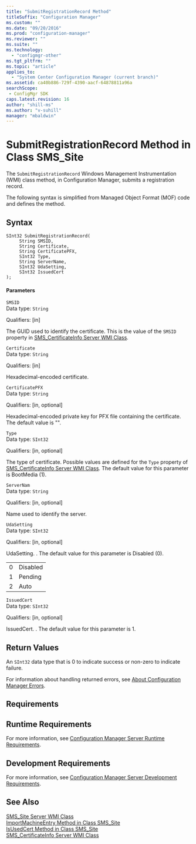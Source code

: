 ```yaml
---
title: "SubmitRegistrationRecord Method"
titleSuffix: "Configuration Manager"
ms.custom: ""
ms.date: "09/20/2016"
ms.prod: "configuration-manager"
ms.reviewer: ""
ms.suite: ""
ms.technology:
  - "configmgr-other"
ms.tgt_pltfrm: ""
ms.topic: "article"
applies_to:
  - "System Center Configuration Manager (current branch)"
ms.assetid: ca40b886-729f-4390-aacf-64878811a96asearchScope: - ConfigMgr SDK
caps.latest.revision: 16
author: "shill-ms"
ms.author: "v-suhill"
manager: "mbaldwin"
---
```

# SubmitRegistrationRecord Method in Class SMS_Site
The `SubmitRegistrationRecord` Windows Management Instrumentation (WMI) class method, in Configuration Manager, submits a registration record.  

 The following syntax is simplified from Managed Object Format (MOF) code and defines the method.  

## Syntax  

```  
SInt32 SubmitRegistrationRecord(  
     String SMSID,  
     String Certificate,  
     String CertificatePFX,  
     SInt32 Type,  
     String ServerName,  
     SInt32 UdaSetting,  
     SInt32 IssuedCert  
);  
```  

#### Parameters  
 `SMSID`  
 Data type: `String`  

 Qualifiers: [in]  

 The GUID used to identify the certificate. This is the value of the `SMSID` property in [SMS_CertificateInfo Server WMI Class](../../../../../develop/reference/osd/sms_certificateinfo-server-wmi-class.md).  

 `Certificate`  
 Data type: `String`  

 Qualifiers: [in]  

 Hexadecimal-encoded certificate.  

 `CertificatePFX`  
 Data type: `String`  

 Qualifiers: [in, optional]  

 Hexadecimal-encoded private key for PFX file containing the certificate. The default value is "".  

 `Type`  
 Data type: `SInt32`  

 Qualifiers: [in, optional]  

 The type of certificate. Possible values are defined for the `Type` property of [SMS_CertificateInfo Server WMI Class](../../../../../develop/reference/osd/sms_certificateinfo-server-wmi-class.md). The default value for this parameter is BootMedia (1).  

 `ServerNam`  
 Data type: `String`  

 Qualifiers: [in, optional]  

 Name used to identify the server.  

 `UdaSetting`  
 Data type: `SInt32`  

 Qualifiers: [in, optional]  

 UdaSetting. . The default value for this parameter is Disabled (0).  

|||  
|-|-|  
|0|Disabled|  
|1|Pending|  
|2|Auto|  

 `IssuedCert`  
 Data type: `SInt32`  

 Qualifiers: [in, optional]  

 IssuedCert. . The default value for this parameter is 1.  

## Return Values  
 An `SInt32` data type that is 0 to indicate success or non-zero to indicate failure.  

 For information about handling returned errors, see [About Configuration Manager Errors](../../../../../develop/core/understand/about-configuration-manager-errors.md).  

## Requirements  

## Runtime Requirements  
 For more information, see [Configuration Manager Server Runtime Requirements](../../../../../develop/core/reqs/server-runtime-requirements.md).  

## Development Requirements  
 For more information, see [Configuration Manager Server Development Requirements](../../../../../develop/core/reqs/server-development-requirements.md).  

## See Also  
 [SMS_Site Server WMI Class](../../../../../develop/reference/core/servers/configure/sms_site-server-wmi-class.md)   
 [ImportMachineEntry Method in Class SMS_Site](../../../../../develop/reference/core/servers/configure/importmachineentry-method-in-class-sms_site.md)   
 [IsUsedCert Method in Class SMS_Site](../../../../../develop/reference/core/servers/configure/isusedcert-method-in-class-sms_site.md)   
 [SMS_CertificateInfo Server WMI Class](../../../../../develop/reference/osd/sms_certificateinfo-server-wmi-class.md)
